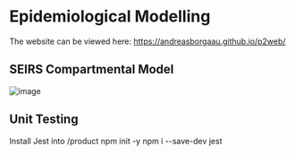 # Epidemiological Modelling
The website can be viewed here: https://andreasborgaau.github.io/p2web/

## SEIRS Compartmental Model
![image](https://user-images.githubusercontent.com/72602768/119241619-222fb480-bb58-11eb-9177-ada74715dcfb.png)


## Unit Testing
Install Jest into /product
npm init -y
npm i --save-dev jest
